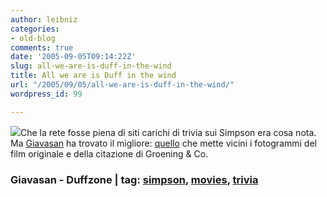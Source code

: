 ```yaml
---
author: leibniz
categories:
- old-blog
comments: true
date: '2005-09-05T09:14:22Z'
slug: all-we-are-is-duff-in-the-wind
title: All we are is Duff in the wind
url: "/2005/09/05/all-we-are-is-duff-in-the-wind/"
wordpress_id: 99

---
```

![](http://www.duffzone.co.uk/images/ref_sotl.gif)Che la rete fosse piena di siti carichi di trivia sui Simpson era cosa
nota. Ma [Giavasan](http://giavasan.diludovico.it/) ha trovato il migliore: [quello](http://www.duffzone.co.uk/content.php?title=ref) che mette vicini i
fotogrammi del film originale e della citazione di Groening & Co.  



### Giavasan - Duffzone | tag: [simpson](http://www.technorati.com/tags/simpson), [movies](http://www.technorati.com/tags/movies), [trivia](http://www.technorati.com/tags/trivia)
